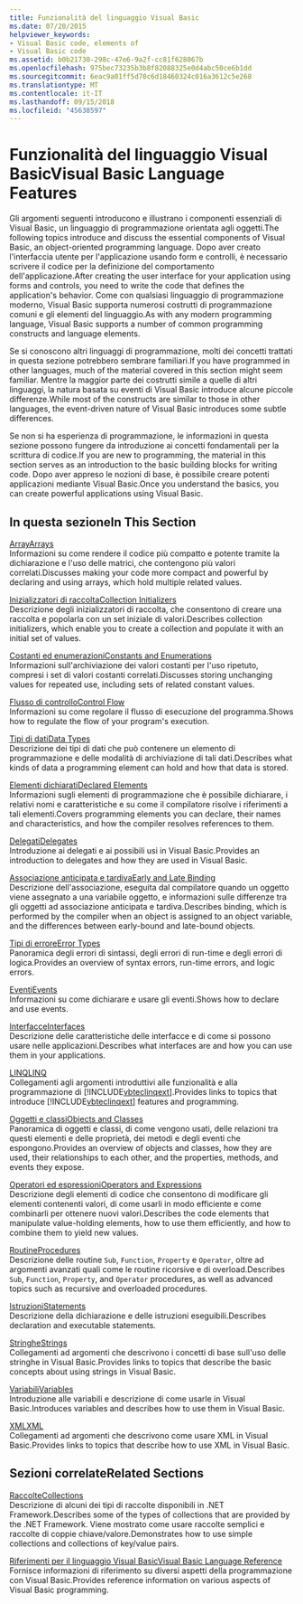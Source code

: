 ```yaml
---
title: Funzionalità del linguaggio Visual Basic
ms.date: 07/20/2015
helpviewer_keywords:
- Visual Basic code, elements of
- Visual Basic code
ms.assetid: b0b21730-298c-47e6-9a2f-cc81f628067b
ms.openlocfilehash: 975bec73235b3b8f82088325e0d4abc50ce6b1dd
ms.sourcegitcommit: 6eac9a01ff5d70c6d18460324c016a3612c5e268
ms.translationtype: MT
ms.contentlocale: it-IT
ms.lasthandoff: 09/15/2018
ms.locfileid: "45638597"
---
```

# <a name="visual-basic-language-features"></a><span data-ttu-id="9be91-102">Funzionalità del linguaggio Visual Basic</span><span class="sxs-lookup"><span data-stu-id="9be91-102">Visual Basic Language Features</span></span>
<span data-ttu-id="9be91-103">Gli argomenti seguenti introducono e illustrano i componenti essenziali di Visual Basic, un linguaggio di programmazione orientata agli oggetti.</span><span class="sxs-lookup"><span data-stu-id="9be91-103">The following topics introduce and discuss the essential components of Visual Basic, an object-oriented programming language.</span></span> <span data-ttu-id="9be91-104">Dopo aver creato l'interfaccia utente per l'applicazione usando form e controlli, è necessario scrivere il codice per la definizione del comportamento dell'applicazione.</span><span class="sxs-lookup"><span data-stu-id="9be91-104">After creating the user interface for your application using forms and controls, you need to write the code that defines the application's behavior.</span></span> <span data-ttu-id="9be91-105">Come con qualsiasi linguaggio di programmazione moderno, Visual Basic supporta numerosi costrutti di programmazione comuni e gli elementi del linguaggio.</span><span class="sxs-lookup"><span data-stu-id="9be91-105">As with any modern programming language, Visual Basic supports a number of common programming constructs and language elements.</span></span>  
  
 <span data-ttu-id="9be91-106">Se si conoscono altri linguaggi di programmazione, molti dei concetti trattati in questa sezione potrebbero sembrare familiari.</span><span class="sxs-lookup"><span data-stu-id="9be91-106">If you have programmed in other languages, much of the material covered in this section might seem familiar.</span></span> <span data-ttu-id="9be91-107">Mentre la maggior parte dei costrutti simile a quelle di altri linguaggi, la natura basata su eventi di Visual Basic introduce alcune piccole differenze.</span><span class="sxs-lookup"><span data-stu-id="9be91-107">While most of the constructs are similar to those in other languages, the event-driven nature of Visual Basic introduces some subtle differences.</span></span>  
  
 <span data-ttu-id="9be91-108">Se non si ha esperienza di programmazione, le informazioni in questa sezione possono fungere da introduzione ai concetti fondamentali per la scrittura di codice.</span><span class="sxs-lookup"><span data-stu-id="9be91-108">If you are new to programming, the material in this section serves as an introduction to the basic building blocks for writing code.</span></span> <span data-ttu-id="9be91-109">Dopo aver appreso le nozioni di base, è possibile creare potenti applicazioni mediante Visual Basic.</span><span class="sxs-lookup"><span data-stu-id="9be91-109">Once you understand the basics, you can create powerful applications using Visual Basic.</span></span>  
  
## <a name="in-this-section"></a><span data-ttu-id="9be91-110">In questa sezione</span><span class="sxs-lookup"><span data-stu-id="9be91-110">In This Section</span></span>  
 [<span data-ttu-id="9be91-111">Array</span><span class="sxs-lookup"><span data-stu-id="9be91-111">Arrays</span></span>](../../../visual-basic/programming-guide/language-features/arrays/index.md)  
 <span data-ttu-id="9be91-112">Informazioni su come rendere il codice più compatto e potente tramite la dichiarazione e l'uso delle matrici, che contengono più valori correlati.</span><span class="sxs-lookup"><span data-stu-id="9be91-112">Discusses making your code more compact and powerful by declaring and using arrays, which hold multiple related values.</span></span>  
  
 [<span data-ttu-id="9be91-113">Inizializzatori di raccolta</span><span class="sxs-lookup"><span data-stu-id="9be91-113">Collection Initializers</span></span>](../../../visual-basic/programming-guide/language-features/collection-initializers/index.md)  
 <span data-ttu-id="9be91-114">Descrizione degli inizializzatori di raccolta, che consentono di creare una raccolta e popolarla con un set iniziale di valori.</span><span class="sxs-lookup"><span data-stu-id="9be91-114">Describes collection initializers, which enable you to create a collection and populate it with an initial set of values.</span></span>  
  
 [<span data-ttu-id="9be91-115">Costanti ed enumerazioni</span><span class="sxs-lookup"><span data-stu-id="9be91-115">Constants and Enumerations</span></span>](../../../visual-basic/programming-guide/language-features/constants-enums/index.md)  
 <span data-ttu-id="9be91-116">Informazioni sull'archiviazione dei valori costanti per l'uso ripetuto, compresi i set di valori costanti correlati.</span><span class="sxs-lookup"><span data-stu-id="9be91-116">Discusses storing unchanging values for repeated use, including sets of related constant values.</span></span>  
  
 [<span data-ttu-id="9be91-117">Flusso di controllo</span><span class="sxs-lookup"><span data-stu-id="9be91-117">Control Flow</span></span>](../../../visual-basic/programming-guide/language-features/control-flow/index.md)  
 <span data-ttu-id="9be91-118">Informazioni su come regolare il flusso di esecuzione del programma.</span><span class="sxs-lookup"><span data-stu-id="9be91-118">Shows how to regulate the flow of your program's execution.</span></span>  
  
 [<span data-ttu-id="9be91-119">Tipi di dati</span><span class="sxs-lookup"><span data-stu-id="9be91-119">Data Types</span></span>](../../../visual-basic/programming-guide/language-features/data-types/index.md)  
 <span data-ttu-id="9be91-120">Descrizione dei tipi di dati che può contenere un elemento di programmazione e delle modalità di archiviazione di tali dati.</span><span class="sxs-lookup"><span data-stu-id="9be91-120">Describes what kinds of data a programming element can hold and how that data is stored.</span></span>  
  
 [<span data-ttu-id="9be91-121">Elementi dichiarati</span><span class="sxs-lookup"><span data-stu-id="9be91-121">Declared Elements</span></span>](../../../visual-basic/programming-guide/language-features/declared-elements/index.md)  
 <span data-ttu-id="9be91-122">Informazioni sugli elementi di programmazione che è possibile dichiarare, i relativi nomi e caratteristiche e su come il compilatore risolve i riferimenti a tali elementi.</span><span class="sxs-lookup"><span data-stu-id="9be91-122">Covers programming elements you can declare, their names and characteristics, and how the compiler resolves references to them.</span></span>  
  
 [<span data-ttu-id="9be91-123">Delegati</span><span class="sxs-lookup"><span data-stu-id="9be91-123">Delegates</span></span>](../../../visual-basic/programming-guide/language-features/delegates/index.md)  
 <span data-ttu-id="9be91-124">Introduzione ai delegati e ai possibili usi in Visual Basic.</span><span class="sxs-lookup"><span data-stu-id="9be91-124">Provides an introduction to delegates and how they are used in Visual Basic.</span></span>  
  
 [<span data-ttu-id="9be91-125">Associazione anticipata e tardiva</span><span class="sxs-lookup"><span data-stu-id="9be91-125">Early and Late Binding</span></span>](../../../visual-basic/programming-guide/language-features/early-late-binding/index.md)  
 <span data-ttu-id="9be91-126">Descrizione dell'associazione, eseguita dal compilatore quando un oggetto viene assegnato a una variabile oggetto, e informazioni sulle differenze tra gli oggetti ad associazione anticipata e tardiva.</span><span class="sxs-lookup"><span data-stu-id="9be91-126">Describes binding, which is performed by the compiler when an object is assigned to an object variable, and the differences between early-bound and late-bound objects.</span></span>  
  
 [<span data-ttu-id="9be91-127">Tipi di errore</span><span class="sxs-lookup"><span data-stu-id="9be91-127">Error Types</span></span>](../../../visual-basic/programming-guide/language-features/error-types.md)  
 <span data-ttu-id="9be91-128">Panoramica degli errori di sintassi, degli errori di run-time e degli errori di logica.</span><span class="sxs-lookup"><span data-stu-id="9be91-128">Provides an overview of syntax errors, run-time errors, and logic errors.</span></span>  
  
 [<span data-ttu-id="9be91-129">Eventi</span><span class="sxs-lookup"><span data-stu-id="9be91-129">Events</span></span>](../../../visual-basic/programming-guide/language-features/events/index.md)  
 <span data-ttu-id="9be91-130">Informazioni su come dichiarare e usare gli eventi.</span><span class="sxs-lookup"><span data-stu-id="9be91-130">Shows how to declare and use events.</span></span>  
  
 [<span data-ttu-id="9be91-131">Interfacce</span><span class="sxs-lookup"><span data-stu-id="9be91-131">Interfaces</span></span>](../../../visual-basic/programming-guide/language-features/interfaces/index.md)  
 <span data-ttu-id="9be91-132">Descrizione delle caratteristiche delle interfacce e di come si possono usare nelle applicazioni.</span><span class="sxs-lookup"><span data-stu-id="9be91-132">Describes what interfaces are and how you can use them in your applications.</span></span>  
  
 [<span data-ttu-id="9be91-133">LINQ</span><span class="sxs-lookup"><span data-stu-id="9be91-133">LINQ</span></span>](../../../visual-basic/programming-guide/language-features/linq/index.md)  
 <span data-ttu-id="9be91-134">Collegamenti agli argomenti introduttivi alle funzionalità e alla programmazione di [!INCLUDE[vbteclinqext](~/includes/vbteclinqext-md.md)].</span><span class="sxs-lookup"><span data-stu-id="9be91-134">Provides links to topics that introduce [!INCLUDE[vbteclinqext](~/includes/vbteclinqext-md.md)] features and programming.</span></span>  
  
 [<span data-ttu-id="9be91-135">Oggetti e classi</span><span class="sxs-lookup"><span data-stu-id="9be91-135">Objects and Classes</span></span>](../../../visual-basic/programming-guide/language-features/objects-and-classes/index.md)  
 <span data-ttu-id="9be91-136">Panoramica di oggetti e classi, di come vengono usati, delle relazioni tra questi elementi e delle proprietà, dei metodi e degli eventi che espongono.</span><span class="sxs-lookup"><span data-stu-id="9be91-136">Provides an overview of objects and classes, how they are used, their relationships to each other, and the properties, methods, and events they expose.</span></span>  
  
 [<span data-ttu-id="9be91-137">Operatori ed espressioni</span><span class="sxs-lookup"><span data-stu-id="9be91-137">Operators and Expressions</span></span>](../../../visual-basic/programming-guide/language-features/operators-and-expressions/index.md)  
 <span data-ttu-id="9be91-138">Descrizione degli elementi di codice che consentono di modificare gli elementi contenenti valori, di come usarli in modo efficiente e come combinarli per ottenere nuovi valori.</span><span class="sxs-lookup"><span data-stu-id="9be91-138">Describes the code elements that manipulate value-holding elements, how to use them efficiently, and how to combine them to yield new values.</span></span>  
  
 [<span data-ttu-id="9be91-139">Routine</span><span class="sxs-lookup"><span data-stu-id="9be91-139">Procedures</span></span>](../../../visual-basic/programming-guide/language-features/procedures/index.md)  
 <span data-ttu-id="9be91-140">Descrizione delle routine `Sub`, `Function`, `Property` e `Operator`, oltre ad argomenti avanzati quali come le routine ricorsive e di overload.</span><span class="sxs-lookup"><span data-stu-id="9be91-140">Describes `Sub`, `Function`, `Property`, and `Operator` procedures, as well as advanced topics such as recursive and overloaded procedures.</span></span>  
  
 [<span data-ttu-id="9be91-141">Istruzioni</span><span class="sxs-lookup"><span data-stu-id="9be91-141">Statements</span></span>](../../../visual-basic/programming-guide/language-features/statements.md)  
 <span data-ttu-id="9be91-142">Descrizione della dichiarazione e delle istruzioni eseguibili.</span><span class="sxs-lookup"><span data-stu-id="9be91-142">Describes declaration and executable statements.</span></span>  
  
 [<span data-ttu-id="9be91-143">Stringhe</span><span class="sxs-lookup"><span data-stu-id="9be91-143">Strings</span></span>](../../../visual-basic/programming-guide/language-features/strings/index.md)  
 <span data-ttu-id="9be91-144">Collegamenti ad argomenti che descrivono i concetti di base sull'uso delle stringhe in Visual Basic.</span><span class="sxs-lookup"><span data-stu-id="9be91-144">Provides links to topics that describe the basic concepts about using strings in Visual Basic.</span></span>  
  
 [<span data-ttu-id="9be91-145">Variabili</span><span class="sxs-lookup"><span data-stu-id="9be91-145">Variables</span></span>](../../../visual-basic/programming-guide/language-features/variables/index.md)  
 <span data-ttu-id="9be91-146">Introduzione alle variabili e descrizione di come usarle in Visual Basic.</span><span class="sxs-lookup"><span data-stu-id="9be91-146">Introduces variables and describes how to use them in Visual Basic.</span></span>  
  
 [<span data-ttu-id="9be91-147">XML</span><span class="sxs-lookup"><span data-stu-id="9be91-147">XML</span></span>](../../../visual-basic/programming-guide/language-features/xml/index.md)  
 <span data-ttu-id="9be91-148">Collegamenti ad argomenti che descrivono come usare XML in Visual Basic.</span><span class="sxs-lookup"><span data-stu-id="9be91-148">Provides links to topics that describe how to use XML in Visual Basic.</span></span>  
  
## <a name="related-sections"></a><span data-ttu-id="9be91-149">Sezioni correlate</span><span class="sxs-lookup"><span data-stu-id="9be91-149">Related Sections</span></span>

 [<span data-ttu-id="9be91-150">Raccolte</span><span class="sxs-lookup"><span data-stu-id="9be91-150">Collections</span></span>](../../../visual-basic/programming-guide/concepts/collections.md)  
 <span data-ttu-id="9be91-151">Descrizione di alcuni dei tipi di raccolte disponibili in .NET Framework.</span><span class="sxs-lookup"><span data-stu-id="9be91-151">Describes some of the types of collections that are provided by the .NET Framework.</span></span> <span data-ttu-id="9be91-152">Viene mostrato come usare raccolte semplici e raccolte di coppie chiave/valore.</span><span class="sxs-lookup"><span data-stu-id="9be91-152">Demonstrates how to use simple collections and collections of key/value pairs.</span></span>  
  
 [<span data-ttu-id="9be91-153">Riferimenti per il linguaggio Visual Basic</span><span class="sxs-lookup"><span data-stu-id="9be91-153">Visual Basic Language Reference</span></span>](../../../visual-basic/language-reference/index.md)  
 <span data-ttu-id="9be91-154">Fornisce informazioni di riferimento su diversi aspetti della programmazione con Visual Basic.</span><span class="sxs-lookup"><span data-stu-id="9be91-154">Provides reference information on various aspects of Visual Basic programming.</span></span>
